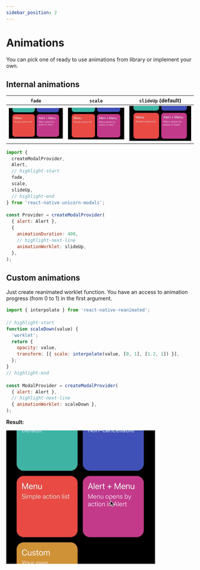 ```yaml
---
sidebar_position: 2
---
```


# Animations

You can pick one of ready to use animations from library or implement your own.

## Internal animations

| **`fade`** | **`scale`** | **`slideUp`** (default) |
| --- | --- | --- |
| ![fade](../../static/img/animation-demo/fade.gif) | ![scale](../../static/img/animation-demo/scale.gif) | ![slideUp](../../static/img/animation-demo/slideUp.gif) |

```js
import {
  createModalProvider,
  Alert,
  // highlight-start
  fade,
  scale,
  slideUp,
  // highlight-end
} from 'react-native-unicorn-modals';

const Provider = createModalProvider(
  { alert: Alert },
  {
    animationDuration: 400,
    // highlight-next-line
    animationWorklet: slideUp,
  },
);
```

## Custom animations

Just create reanimated worklet function. You have an access to animation progress (from 0 to 1) in the first argument.

```js
import { interpolate } from 'react-native-reanimated';

// highlight-start
function scaleDown(value) {
  'worklet';
  return {
    opacity: value,
    transform: [{ scale: interpolate(value, [0, 1], [1.2, 1]) }],
  };
}
// highlight-end

const ModalProvider = createModalProvider(
  { alert: Alert },
  // highlight-next-line
  { animationWorklet: scaleDown },
);
```

**Result:**

![scaleDown](../../static/img/animation-demo/custom-scaleDown.gif)
